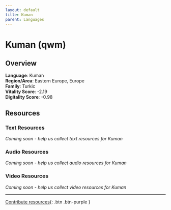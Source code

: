 ```yaml
---
layout: default
title: Kuman
parent: Languages
---
```


# Kuman (qwm)

## Overview

**Language**: Kuman  
**Region/Area**: Eastern Europe, Europe  
**Family**: Turkic  
**Vitality Score**: -2.19  
**Digitality Score**: -0.98  

## Resources

### Text Resources
*Coming soon - help us collect text resources for Kuman*

### Audio Resources
*Coming soon - help us collect audio resources for Kuman*

### Video Resources
*Coming soon - help us collect video resources for Kuman*

---

[Contribute resources](https://fairtrain.github.io/){: .btn .btn-purple }

